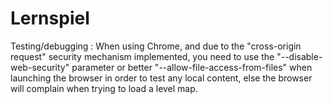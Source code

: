 Lernspiel
=========

Testing/debugging :
When using Chrome, and due to the "cross-origin request" security mechanism implemented, you need to use the "--disable-web-security" parameter or better "--allow-file-access-from-files" when launching the browser in order to test any local content, else the browser will complain when trying to load a level map. 
